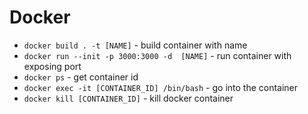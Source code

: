 # Docker

- `docker build . -t [NAME]` - build container with name
- `docker run --init -p 3000:3000 -d  [NAME]` - run container with exposing port
- `docker ps` - get container id
- `docker exec -it [CONTAINER_ID] /bin/bash` - go into the container
- `docker kill [CONTAINER_ID]` - kill docker container
